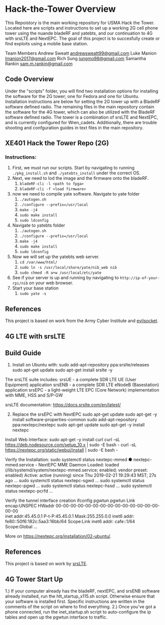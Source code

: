 # Hack-the-Tower Overview

This Repoistory is the main working repository for USMA Hack the Tower.
Located here are scripts and instructions to set up a working 2G cell phone
tower using the nuande bladeRF and yatebts, and our continuation to 4G with srsLTE and NextEPC. The goal of this project is
to succesfully create or find exploits using a moblie base station.

Team Members
Andrew Sweatt andrewsweatt99@gmail.com
Luke Manion lmanion2017@gmail.com
Rich Sung jungmo98@gmail.com
Samantha Rankin sam.m.rankin@gmail.com

## Code Overview
Under the "scripts" folder, you will find two installation options for installing the software for the 2G tower; one for Fedora and one for Ubuntu. Installation instructions are below for setting the 2G tower up with a BladeRF software defined radio. 
The remaining files in the main repository contain the software for the 4G tower, which can also be utilized with the BladeRF software defined radio. The tower is a combination of srsLTE and NextEPC, and is currently configured for Wren_cadets. Additionally, there are trouble shooting and confguration guides in text files in the main repository. 


## XE401 Hack the Tower Repo (2G)
### Instructions:
1. First, we must run our scripts. Start by navigating to running `./pkg_install.sh` and `./yatebts_install` under the correct OS.
2. Next, we need to lod the image and the firmware onto the bladeRF. 
    1. `bladeRF-cli -l <path to fpga>`
    2. `bladeRF-cli -f <load firmware>`
3. now we need to compile yate software. Navigate to yate folder 
    1. `./autogen.sh`
    2. `./configure --prefix=/usr/local`
    3. `make -j4`
    4. `sudo make install`
    6. `sudo ldconfig`
4. Navigate to yatebts folder 
    1. `./autogen.sh`
    2. `./configure --prefix=/usr/local`
    3. `make -j4`
    4. `sudo make install`
    6. `sudo ldconfig`
5. Now we will set up the yatebts web server.
    1. `cd /var/www/html/`
    2. `sudo ln -s /usr/local/share/yate/nib_web nib`
    3. `sudo chmod -R a+w /usr/local/etc/yate`
6. See if your server is up and running by navigating to `http://ip-of-your-rpi/nib` on your web browser.
7. Start your base station 
    1. `sudo yate -s`

## References 
This project is based on work from the Army Cyber Institute and 
[evilsocket](https://www.evilsocket.net/2016/03/31/how-to-build-your-own-rogue-gsm-bts-for-fun-and-profit/).

## 4G LTE with srsLTE

## Build Guide
1. Install on Ubuntu with: sudo add-apt-repository ppa:srslte/releases
sudo apt-get update
sudo apt-get install srslte -y

The srsLTE suite includes:
srsUE - a complete SDR LTE UE (User Equipment) application
srsENB - a complete SDR LTE eNodeB (Basestation) application
srsEPC - a light-weight LTE EPC (Core Network) implementation with MME, HSS and S/P-GW

srsLTE documentation: https://docs.srslte.com/en/latest/

2. Replace the srsEPC with NextEPC
sudo apt-get update
sudo apt-get -y install software-properties-common
sudo add-apt-repository ppa:nextepc/nextepc
sudo apt-get update
sudo apt-get -y install nextepc

Install Web Interface: 
sudo apt-get -y install curl
curl -sL https://deb.nodesource.com/setup_10.x | sudo -E bash -
curl -sL https://nextepc.org/static/webui/install | sudo -E bash -

Verify the Installation: 
sudo systemctl status nextepc-mmed
● nextepc-mmed.service - NextEPC MME Daemon
   Loaded: loaded (/lib/systemd/system/nextepc-mmed.service; enabled; vendor preset: enabled)
   Active: active (running) since Thu 2019-02-21 19:29:43 MST; 27s ago
   ...
sudo systemctl status nextepc-sgwd
   ...
sudo systemctl status nextepc-pgwd
   ...
sudo systemctl status nextepc-hssd
   ...
sudo systemctl status nextepc-pcrfd
   ...

Verify the tunnel interface creation
ifconfig pgwtun
pgwtun    Link encap:UNSPEC  HWaddr 00-00-00-00-00-00-00-00-00-00-00-00-00-00-00-00  
          inet addr:45.45.0.1  P-t-P:45.45.0.1  Mask:255.255.0.0
          inet6 addr: fe80::50f6:182c:5aa3:16bb/64 Scope:Link
          inet6 addr: cafe::1/64 Scope:Global
          ...

More on https://nextepc.org/installation/02-ubuntu/. 

## References 
This project is based on work by [srsLTE](https://github.com/srslte/srslte).

## 4G Tower Start Up
1.) If your computer already has the bladeRF, nextEPC, and srsENB software already installed, run the htt_startup_x115.sh script. Otherwise ensure that your software is installed first. Specific instructions are written in the comments of the script on where to find everything.
2.) Once you've got a phone connected, run the inet_startup.sh script to auto-configure the ip tables and open up the pgwtun interface to traffic.


